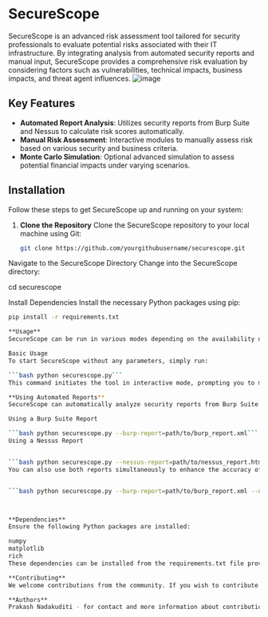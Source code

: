 # SecureScope

SecureScope is an advanced risk assessment tool tailored for security professionals to evaluate potential risks associated with their IT infrastructure. By integrating analysis from automated security reports and manual input, SecureScope provides a comprehensive risk evaluation by considering factors such as vulnerabilities, technical impacts, business impacts, and threat agent influences.
![image](https://github.com/CyberBoy-Prakash/SecureScope/assets/165967067/188447f5-2fae-43f1-b26f-706fea928aeb)



## Key Features

- **Automated Report Analysis**: Utilizes security reports from Burp Suite and Nessus to calculate risk scores automatically.
- **Manual Risk Assessment**: Interactive modules to manually assess risk based on various security and business criteria.
- **Monte Carlo Simulation**: Optional advanced simulation to assess potential financial impacts under varying scenarios.

## Installation

Follow these steps to get SecureScope up and running on your system:

1. **Clone the Repository**
   Clone the SecureScope repository to your local machine using Git:
   ```bash
   git clone https://github.com/yourgithubusername/securescope.git
Navigate to the SecureScope Directory
Change into the SecureScope directory:

cd securescope

Install Dependencies
Install the necessary Python packages using pip:

```bash
pip install -r requirements.txt

**Usage**
SecureScope can be run in various modes depending on the availability of automated security reports.

Basic Usage
To start SecureScope without any parameters, simply run:

```bash python securescope.py```
This command initiates the tool in interactive mode, prompting you to manually input all required information to perform the risk assessment.

**Using Automated Reports**
SecureScope can automatically analyze security reports from Burp Suite and Nessus.

Using a Burp Suite Report

```bash python securescope.py --burp-report=path/to/burp_report.xml```
Using a Nessus Report


```bash python securescope.py --nessus-report=path/to/nessus_report.html```
You can also use both reports simultaneously to enhance the accuracy of the risk assessment:


```bash python securescope.py --burp-report=path/to/burp_report.xml --nessus-report=path/to/nessus_report.html```



**Dependencies**
Ensure the following Python packages are installed:

numpy
matplotlib
rich
These dependencies can be installed from the requirements.txt file provided in the repository.

**Contributing**
We welcome contributions from the community. If you wish to contribute to SecureScope, please fork the repository, make your changes, and submit a pull request.

**Authors**
Prakash Nadakuditi - for contact and more information about contributions, please reach out at prakash.nadakuditi@gmail.com
